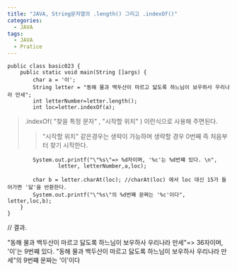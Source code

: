 ```yaml
---
title: "JAVA, String문자열의 .length() 그리고 .indexOf()"
categories:
  - JAVA
tags:
  - JAVA
  - Pratice
---
```



	public class basic023 {
		public static void main(String []args) {
			char a = '이';
			String letter = "동해 물과 백두산이 마르고 닳도록 하느님이 보우하사 우리나라 만세";
			int letterNumber=letter.length();
			int loc=letter.indexOf(a); 

>.indexOf( "찾을 특정 문자" , "시작할 위치" ) 이런식으로 사용해 주면된다.
>>"시작할 위치" 같은경우는 생략이 가능하며 생략할 경우 0번째 즉 처음부터 찾기 시작한다.

			System.out.printf("\"%s\"=> %d자이며, '%c'는 %d번쨰 있다. \n",
					letter, letterNumber,a,loc);
			
			char b = letter.charAt(loc); //charAt(loc) 에서 loc 대신 15가 들어가면 '닳'을 반환한다.
			System.out.printf("\"%s\"의 %d번쨰 문짜는 '%c'이다", letter,loc,b);
		}
	}

// 결과.

"동해 물과 백두산이 마르고 닳도록 하느님이 보우하사 우리나라 만세"=> 36자이며, '이'는 9번쨰 있다. 
"동해 물과 백두산이 마르고 닳도록 하느님이 보우하사 우리나라 만세"의 9번쨰 문짜는 '이'이다